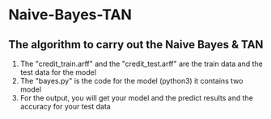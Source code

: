 # Naive-Bayes-TAN
## The algorithm to carry out the Naive Bayes & TAN
1. The "credit_train.arff" and the "credit_test.arff" are the train data and the test data for the model
2. The "bayes.py" is the code for the model (python3) it contains two model
3. For the output, you will get your model and the predict results and the accuracy for your test data
